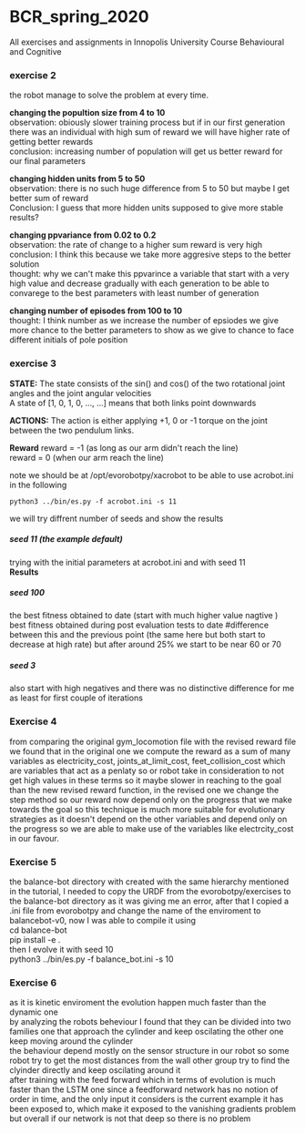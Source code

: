 # BCR_spring_2020
All exercises and assignments in Innopolis University Course Behavioural and Cognitive

### exercise 2
the robot manage to solve the problem at every time.<br/>

**changing the popultion size from 4 to 10**<br/>
observation: obiously slower training process but if in our first generation there was an individual with high sum of reward we will have higher rate of getting better rewards<br/>
conclusion: increasing number of population will get us better reward for our final parameters

**changing hidden units from 5 to 50**<br/>
observation: there is no such huge difference from 5 to 50 but maybe I get better sum of reward<br/> 
Conclusion: I guess that more hidden units supposed to give more stable results?

**changing ppvariance from 0.02 to 0.2**<br/>
observation: the rate of change to a higher sum reward is very high
conclusion: I think this because we take more aggresive steps to the better solution<br/>
thought: why we can't make this ppvarince a variable that start with a very high value and decrease gradually with each generation to be able to convarege to the best parameters with least number of generation

**changing number of episodes from 100 to 10**<br/>
thought: I think number as we increase the number of epsiodes we give more chance to the better parameters to show as we give to chance to face different initials of pole position 

### exercise 3
**STATE:**
The state consists of the sin() and cos() of the two rotational joint
angles and the joint angular velocities<br/>
A state of [1, 0, 1, 0, ..., ...] means that both links point downwards<br/>

**ACTIONS:**
The action is either applying +1, 0 or -1 torque on the joint between the two pendulum links.

**Reward**
reward = -1 (as long as our arm didn't reach the line)<br/>
reward = 0 (when our arm reach the line)<br/>


note we should be at /opt/evorobotpy/xacrobot to be able to use acrobot.ini in the following<br/>
```python3  
python3 ../bin/es.py -f acrobot.ini -s 11
```
we will try diffrent number of seeds and show the results <br/>





##### seed 11 (the example default)
trying with the initial parameters at acrobot.ini and with seed 11<br/>
**Results**<br/> 

##### seed 100
the best fitness obtained to date (start with much higher value nagtive )
best fitness obtained during post evaluation tests to date #difference between this and the previous point (the same here but both start to decrease at high rate)
but after around 25% we start to be near 60 or 70
##### seed 3
also start with high negatives and there was no distinctive difference for me as least for first couple of iterations

### Exercise 4
from comparing the original gym_locomotion file with the revised reward file we found that in the original one we compute the reward as a sum of many variables as electricity_cost, joints_at_limit_cost, feet_collision_cost which are variables that act as a penlaty so or robot take in consideration to not get high values in these terms so it maybe slower in reaching to the goal than the new revised reward function, in the revised one we change the step method so our reward now depend only on the progress that we make towards the goal so this technique is much more suitable for evolutionary strategies as it doesn't depend on the other variables and depend only on the progress so we are able to make use of the variables like electrcity_cost in our favour.

### Exercise 5
the balance-bot directory with created with the same hierarchy mentioned in the tutorial, I needed to copy the URDF from the evorobotpy/exercises to the balance-bot directory as it was giving me an error, after that I copied a .ini file from evorobotpy and change the name of the enviroment to balancebot-v0, now I was able to compile it using <br/>
cd balance-bot <br/>
pip install -e . <br/>
then I evolve it with seed 10 <br/>
python3 ../bin/es.py -f balance_bot.ini -s 10<br/>

### Exercise 6
as it is kinetic enviroment the evolution happen much faster than the dynamic one<br/>
by analyzing the robots beheviour I found that they can be divided into two families one that approach the cylinder and keep oscilating the other one keep moving around the cylinder<br/>
the behaviour depend mostly on the sensor structure in our robot so some robot try to get the most distances from the wall other group try to find the clyinder directly and keep oscilating around it<br/>
after training with the feed forward  which in terms of evolution is much faster than the LSTM one since a feedforward network has no notion of order in time, and the only input it considers is the current example it has been exposed to, which make it exposed to the vanishing gradients problem but overall if our network is not that deep so there is no problem<br/>
